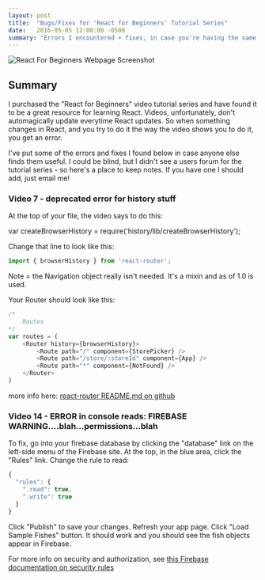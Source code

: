 ```yaml
---
layout: post
title:  "Bugs/Fixes for 'React for Beginners' Tutorial Series"
date:   2016-05-05 12:00:00 -0500
summary: "Errors I encountered + fixes, in case you're having the same issues while following the videos."
---
```


![React For Beginners Webpage Screenshot]({{site.url}}/images/react4Beginners/react4Beginners.png) 


## Summary
I purchased the "React for Beginners" video tutorial series and have found it to be a great resource for learning React. Videos, unfortunately, don't automagically update everytime React updates. So when something changes in React, and you try to do it the way the video shows you to do it, you get an error.

I've put some of the errors and fixes I found below in case anyone else finds them useful. I could be blind, but I didn't see a users forum for the tutorial series - so here's a place to keep notes. If you have one I should add, just email me!

### Video 7 - deprecated error for history stuff

At the top of your file, the video says to do this:

var createBrowserHistory = require('history/lib/createBrowserHistory');

Change that line to look like this:

```javascript
import { browserHistory } from 'react-router';
```

Note = the Navigation object really isn't needed. It's a mixin and as of 1.0 is used. 

Your Router should look like this:

```javascript
/* 
	Routes
*/
var routes = (
	<Router history={browserHistory}>
		<Route path="/" component={StorePicker} />
		<Route path="/store/:storeId" component={App} />
		<Route path="*" component={NotFound} />
	</Router>
)
```

more info here: [react-router README.md on github](https://github.com/reactjs/react-router)

### Video 14 - ERROR in console reads: FIREBASE WARNING....blah...permissions...blah
To fix, go into your firebase database by clicking the "database" link on the left-side menu of the Firebase site. At the top, in the blue area, click the "Rules" link. Change the rule to read:

```javascript
{
  "rules": {
    ".read": true,
    ".write": true
  }
}
```

Click "Publish" to save your changes. Refresh your app page. Click "Load Sample Fishes" button. It should work and you should see the fish objects appear in Firebase.

For more info on security and authorization, see [this Firebase documentation on security rules](https://firebase.google.com/docs/database/security/quickstart#numbered)